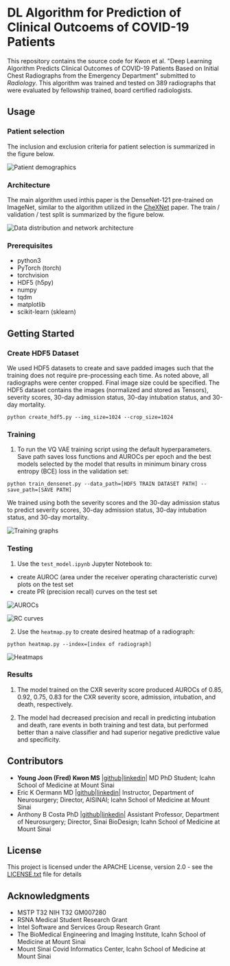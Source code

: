 # DL Algorithm for Prediction of Clinical Outcoems of COVID-19 Patients
This repository contains the source code for Kwon et al. "Deep Learning Algorithm Predicts Clinical Outcomes of COVID-19 Patients Based on Initial Chest Radiographs from the Emergency Department" submitted to *Radiology*. This algorithm was trained and tested on 389 radiographs that were evaluated by fellowship trained, board certified radiologists. 

## Usage

### Patient selection
The inclusion and exclusion criteria for patient selection is summarized in the figure below.

![Patient demographics](figures/Figure%201.%20Patient%20Selection.png)

### Architecture
The main algorithm used inthis paper is the DenseNet-121 pre-trained on ImageNet, similar to the algorithm utilized in the [CheXNet](https://stanfordmlgroup.github.io/projects/chexnet/) paper. The train / validation / test split is summarized by the figure below.

![Data distribution and network architecture](figures/Figure%202.%20Data-Preprocessing.png)

### Prerequisites

* python3
* PyTorch (torch)
* torchvision
* HDF5 (h5py)
* numpy
* tqdm
* matplotlib
* scikit-learn (sklearn)


## Getting Started

### Create HDF5 Dataset

We used HDF5 datasets to create and save padded images such that the training does not require pre-processing each time. As noted above, all radiographs were center cropped. Final image size could be specified. The HDF5 dataset contains the images (normalized and stored as Tensors), severity scores, 30-day admission status, 30-day intubation status, and 30-day mortality.

```
python create_hdf5.py --img_size=1024 --crop_size=1024
```


### Training

1. To run the VQ VAE training script using the default hyperparameters. Save path saves loss functions and AUROCs per epoch and the best models selected by the model that results in minimum binary cross entropy (BCE) loss in the validation set:

```
python train_densenet.py --data_path=[HDF5 TRAIN DATASET PATH] --save_path=[SAVE PATH]
```

We trained using both the severity scores and the 30-day admission status to predict severity scores, 30-day admission status, 30-day intubation status, and 30-day mortality.

![Training graphs](figures/Figure%203.%20Loss%20Function%2C%20Model%20Selection%2C%20AUROCs.png)

### Testing

1. Use the `test_model.ipynb` Jupyter Notebook to:
* create AUROC (area under the receiver operating characteristic curve) plots on the test set
* create PR (precision recall) curves on the test set

![AUROCs](figures/Figure%204.%20AUROC%20of%20Test.png)

![RC curves](figures/Figure%205.%20Precision-Recall%20Curves.png)

2. Use the `heatmap.py` to create desired heatmap of a radiograph:

```
python heatmap.py --index=[index of radiograph]
```

![Heatmaps](figures/Figure%206.%20Heatmap.png)

### Results

1. The model trained on the CXR severity score produced AUROCs of 0.85, 0.92, 0.75, 0.83 for the CXR severity score, admission, intubation, and death, respectively. 

2. The model had decreased precision and recall in predicting intubation and death, rare events in both training and test data, but performed better than a naive classifier and had superior negative predictive value and specificity.  


## Contributors

* **Young Joon (Fred) Kwon MS** |[github](https://github.com/kwonfred)|[linkedin](https://www.linkedin.com/in/kwonfred/)| MD PhD Student; Icahn School of Medicine at Mount Sinai
* Eric K Oermann MD |[github](https://github.com/RespectableGlioma)|[linkedin](https://www.linkedin.com/in/eric-oermann-b829528/)| Instructor, Department of Neurosurgery; Director, AISINAI; Icahn School of Medicine at Mount Sinai
* Anthony B Costa PhD |[github](https://github.com/acoastalfog)|[linkedin](https://www.linkedin.com/in/anthony-costa-17005a64/)| Assistant Professor, Department of Neurosurgery; Director, Sinai BioDesign; Icahn School of Medicine at Mount Sinai


## License

This project is licensed under the APACHE License, version 2.0 - see the [LICENSE.txt](LICENSE.txt) file for details


## Acknowledgments

* MSTP T32 NIH T32 GM007280
* RSNA Medical Student Research Grant
* Intel Software and Services Group Research Grant
* The BioMedical Engineering and Imaging Institute, Icahn School of Medicine at Mount Sinai
* Mount Sinai Covid Informatics Center, Icahn School of Medicine at Mount Sinai
